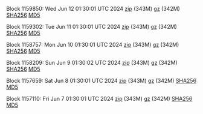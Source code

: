 Block 1159850: Wed Jun 12 01:30:01 UTC 2024 [zip](https://files.01coin.io/mainnet/2024-06-12/bootstrap.dat.zip) (343M) [gz](https://files.01coin.io/mainnet/2024-06-12/bootstrap.dat.tar.gz) (342M) [SHA256](https://files.01coin.io/mainnet/2024-06-12/sha256.txt) [MD5](https://files.01coin.io/mainnet/2024-06-12/md5.txt)

Block 1159302: Tue Jun 11 01:30:01 UTC 2024 [zip](https://files.01coin.io/mainnet/2024-06-11/bootstrap.dat.zip) (343M) [gz](https://files.01coin.io/mainnet/2024-06-11/bootstrap.dat.tar.gz) (342M) [SHA256](https://files.01coin.io/mainnet/2024-06-11/sha256.txt) [MD5](https://files.01coin.io/mainnet/2024-06-11/md5.txt)

Block 1158757: Mon Jun 10 01:30:01 UTC 2024 [zip](https://files.01coin.io/mainnet/2024-06-10/bootstrap.dat.zip) (343M) [gz](https://files.01coin.io/mainnet/2024-06-10/bootstrap.dat.tar.gz) (342M) [SHA256](https://files.01coin.io/mainnet/2024-06-10/sha256.txt) [MD5](https://files.01coin.io/mainnet/2024-06-10/md5.txt)

Block 1158209: Sun Jun  9 01:30:02 UTC 2024 [zip](https://files.01coin.io/mainnet/2024-06-09/bootstrap.dat.zip) (343M) [gz](https://files.01coin.io/mainnet/2024-06-09/bootstrap.dat.tar.gz) (342M) [SHA256](https://files.01coin.io/mainnet/2024-06-09/sha256.txt) [MD5](https://files.01coin.io/mainnet/2024-06-09/md5.txt)

Block 1157659: Sat Jun  8 01:30:01 UTC 2024 [zip](https://files.01coin.io/mainnet/2024-06-08/bootstrap.dat.zip) (343M) [gz](https://files.01coin.io/mainnet/2024-06-08/bootstrap.dat.tar.gz) (342M) [SHA256](https://files.01coin.io/mainnet/2024-06-08/sha256.txt) [MD5](https://files.01coin.io/mainnet/2024-06-08/md5.txt)

Block 1157110: Fri Jun  7 01:30:01 UTC 2024 [zip](https://files.01coin.io/mainnet/2024-06-07/bootstrap.dat.zip) (343M) [gz](https://files.01coin.io/mainnet/2024-06-07/bootstrap.dat.tar.gz) (342M) [SHA256](https://files.01coin.io/mainnet/2024-06-07/sha256.txt) [MD5](https://files.01coin.io/mainnet/2024-06-07/md5.txt)
